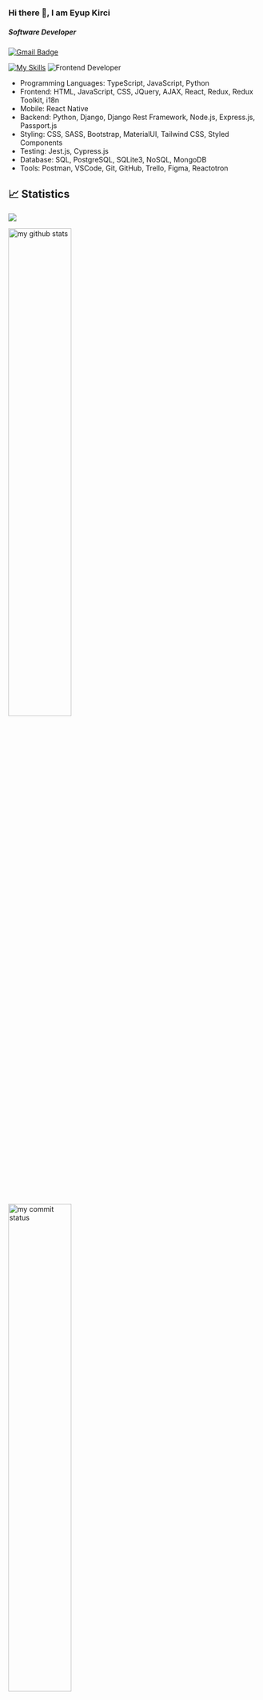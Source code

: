 ### Hi there 👋, I am Eyup Kirci 
##### Software Developer
[![Gmail Badge](https://img.shields.io/badge/Gmail-D14836?style=for-the-badge&logo=gmail&logoColor=white)](https://mail.google.com/mail/u/0/?hl=tr&tf=cm&fs=1&to=eyupkirci@gmail.com)
<!-- [![LinkedIn Badge](https://img.shields.io/badge/LinkedIn-0077B5?style=for-the-badge&logo=linkedin&logoColor=white)](https://www.linkedin.com/in/eyupkirci) -->
<!--[![Linkedin: VPA](https://img.shields.io/badge/linkedin-%230077B5.svg?&style=for-the-badge&logo=linkedin&logoColor=white)](https://www.linkedin.com/in/eyupkirci/)-->

<!--
<p align="center">
  <a href="https://skillicons.dev">
    <img src="https://skillicons.dev/icons?i=c,python,ts,js,html,css,react,redux,nodejs,express,pug,jquery,sass,bootstrap,materialui,styledcomponents,tailwind,jest,django,sqlite,postgres,vscode,postman,github,wordpress&theme=dark&perline=5" />
  </a>
</p>
-->

[![My Skills](https://skillicons.dev/icons?i=c,python,ts,js,html,css,react,redux,nodejs,express,pug,jquery,sass,bootstrap,materialui,styledcomponents,tailwind,jest,django,sqlite,postgres,vscode,postman,github,wordpress&theme=light&perline=5)](https://skillicons.dev)
![Frontend Developer](https://media.giphy.com/media/iIqmM5tTjmpOB9mpbn/giphy.gif)

- Programming Languages: TypeScript, JavaScript, Python
- Frontend: HTML, JavaScript, CSS, JQuery, AJAX, React, Redux, Redux Toolkit, i18n
- Mobile: React Native  
- Backend: Python, Django, Django Rest Framework, Node.js, Express.js, Passport.js
- Styling: CSS, SASS, Bootstrap, MaterialUI, Tailwind CSS, Styled Components
- Testing: Jest.js, Cypress.js
- Database: SQL, PostgreSQL, SQLite3, NoSQL, MongoDB
- Tools: Postman, VSCode, Git, GitHub, Trello, Figma, Reactotron

## 📈 Statistics

![](https://komarev.com/ghpvc/?username=eyupkirci)
<br>


 <img src="https://github-readme-stats.vercel.app/api?username=eyupkirci&theme=chartreuse-dark" alt="my github stats" width="50%"/>&nbsp;
 <img src="https://github-readme-streak-stats.herokuapp.com/?user=eyupkirci&theme=chartreuse-dark" alt="my commit status" width="50%" />
 <img src="https://github-readme-stats.vercel.app/api/top-langs/?username=eyupkirci&theme=chartreuse-dark&layout=compact" alt="languages" width="50%">

